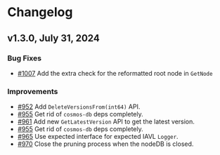 # Changelog

## v1.3.0, July 31, 2024

### Bug Fixes

- [#1007](https://github.com/cosmos/iavl/pull/1007) Add the extra check for the reformatted root node in `GetNode`

### Improvements

- [#952](https://github.com/cosmos/iavl/pull/952) Add `DeleteVersionsFrom(int64)` API.
- [#955](https://github.com/cosmos/iavl/pull/955) Get rid of `cosmos-db` deps completely.
- [#961](https://github.com/cosmos/iavl/pull/961) Add new `GetLatestVersion` API to get the latest version.
- [#955](https://github.com/cosmos/iavl/pull/955) Get rid of `cosmos-db` deps completely.
- [#965](https://github.com/cosmos/iavl/pull/965) Use expected interface for expected IAVL `Logger`.
- [#970](https://github.com/cosmos/iavl/pull/970) Close the pruning process when the nodeDB is closed.
